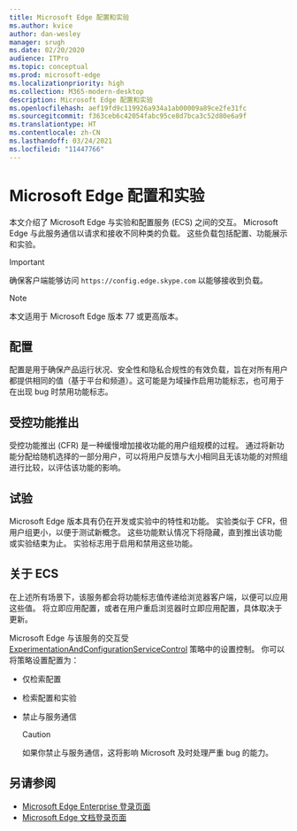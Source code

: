 ```yaml
---
title: Microsoft Edge 配置和实验
ms.author: kvice
author: dan-wesley
manager: srugh
ms.date: 02/20/2020
audience: ITPro
ms.topic: conceptual
ms.prod: microsoft-edge
ms.localizationpriority: high
ms.collection: M365-modern-desktop
description: Microsoft Edge 配置和实验
ms.openlocfilehash: aef19fd9c119926a934a1ab00009a89ce2fe31fc
ms.sourcegitcommit: f363ceb6c42054fabc95ce8d7bca3c52d80e6a9f
ms.translationtype: HT
ms.contentlocale: zh-CN
ms.lasthandoff: 03/24/2021
ms.locfileid: "11447766"
---
```

# <a name="microsoft-edge-configurations-and-experimentation"></a>Microsoft Edge 配置和实验

本文介绍了 Microsoft Edge 与实验和配置服务 (ECS) 之间的交互。 Microsoft Edge 与此服务通信以请求和接收不同种类的负载。 这些负载包括配置、功能展示和实验。

> [!IMPORTANT]
> 确保客户端能够访问 `https://config.edge.skype.com` 以能够接收到负载。

> [!NOTE]
> 本文适用于 Microsoft Edge 版本 77 或更高版本。

## <a name="configurations"></a>配置

配置是用于确保产品运行状况、安全性和隐私合规性的有效负载，旨在对所有用户都提供相同的值（基于平台和频道）。这可能是为域操作启用功能标志，也可用于在出现 bug 时禁用功能标志。

## <a name="controlled-feature-rollout"></a>受控功能推出

受控功能推出 (CFR) 是一种缓慢增加接收功能的用户组规模的过程。 通过将新功能分配给随机选择的一部分用户，可以将用户反馈与大小相同且无该功能的对照组进行比较，以评估该功能的影响。

## <a name="experiments"></a>试验

Microsoft Edge 版本具有仍在开发或实验中的特性和功能。 实验类似于 CFR，但用户组更小，以便于测试新概念。 这些功能默认情况下将隐藏，直到推出该功能或实验结束为止。 实验标志用于启用和禁用这些功能。

## <a name="about-the-ecs"></a>关于 ECS

在上述所有场景下，该服务都会将功能标志值传递给浏览器客户端，以便可以应用这些值。 将立即应用配置，或者在用户重启浏览器时立即应用配置，具体取决于更新。

Microsoft Edge 与该服务的交互受 [ExperimentationAndConfigurationServiceControl](./microsoft-edge-policies.md#experimentationandconfigurationservicecontrol) 策略中的设置控制。 你可以将策略设置配置为：

- 仅检索配置
- 检索配置和实验
- 禁止与服务通信

  > [!CAUTION]
  > 如果你禁止与服务通信，这将影响 Microsoft 及时处理严重 bug 的能力。

## <a name="see-also"></a>另请参阅

- [Microsoft Edge Enterprise 登录页面](https://www.microsoftedgeinsider.com/enterprise)
- [Microsoft Edge 文档登录页面](./index.yml)